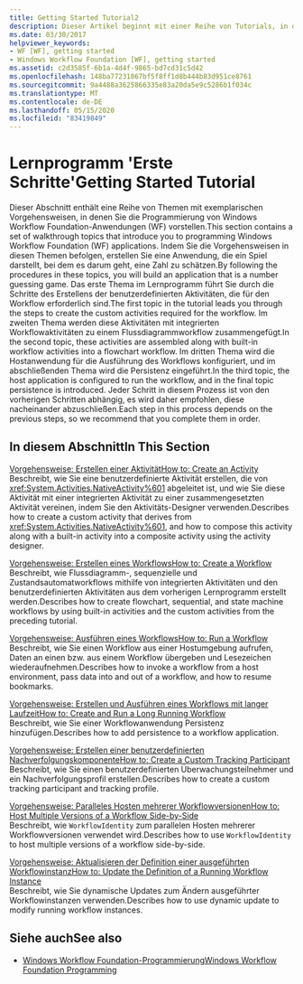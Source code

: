 ```yaml
---
title: Getting Started Tutorial2
description: Dieser Artikel beginnt mit einer Reihe von Tutorials, in denen die Programmierung von Windows Workflow Foundation-Anwendungen vorgestellt wird.
ms.date: 03/30/2017
helpviewer_keywords:
- WF [WF], getting started
- Windows Workflow Foundation [WF], getting started
ms.assetid: c2d3585f-6b1a-4d4f-9865-bd7cd31c5d42
ms.openlocfilehash: 148ba77231067bf5f8ff1d8b444b83d951ce8761
ms.sourcegitcommit: 9a4488a3625866335e83a20da5e9c5286b1f034c
ms.translationtype: MT
ms.contentlocale: de-DE
ms.lasthandoff: 05/15/2020
ms.locfileid: "83419849"
---
```

# <a name="getting-started-tutorial"></a><span data-ttu-id="a6a91-103">Lernprogramm 'Erste Schritte'</span><span class="sxs-lookup"><span data-stu-id="a6a91-103">Getting Started Tutorial</span></span>
<span data-ttu-id="a6a91-104">Dieser Abschnitt enthält eine Reihe von Themen mit exemplarischen Vorgehensweisen, in denen Sie die Programmierung von Windows Workflow Foundation-Anwendungen (WF) vorstellen.</span><span class="sxs-lookup"><span data-stu-id="a6a91-104">This section contains a set of walkthrough topics that introduce you to programming Windows Workflow Foundation (WF) applications.</span></span> <span data-ttu-id="a6a91-105">Indem Sie die Vorgehensweisen in diesen Themen befolgen, erstellen Sie eine Anwendung, die ein Spiel darstellt, bei dem es darum geht, eine Zahl zu schätzen.</span><span class="sxs-lookup"><span data-stu-id="a6a91-105">By following the procedures in these topics, you will build an application that is a number guessing game.</span></span> <span data-ttu-id="a6a91-106">Das erste Thema im Lernprogramm führt Sie durch die Schritte des Erstellens der benutzerdefinierten Aktivitäten, die für den Workflow erforderlich sind.</span><span class="sxs-lookup"><span data-stu-id="a6a91-106">The first topic in the tutorial leads you through the steps to create the custom activities required for the workflow.</span></span> <span data-ttu-id="a6a91-107">Im zweiten Thema werden diese Aktivitäten mit integrierten Workflowaktivitäten zu einem Flussdiagrammworkflow zusammengefügt.</span><span class="sxs-lookup"><span data-stu-id="a6a91-107">In the second topic, these activities are assembled along with built-in workflow activities into a flowchart workflow.</span></span> <span data-ttu-id="a6a91-108">Im dritten Thema wird die Hostanwendung für die Ausführung des Workflows konfiguriert, und im abschließenden Thema wird die Persistenz eingeführt.</span><span class="sxs-lookup"><span data-stu-id="a6a91-108">In the third topic, the host application is configured to run the workflow, and in the final topic persistence is introduced.</span></span> <span data-ttu-id="a6a91-109">Jeder Schritt in diesem Prozess ist von den vorherigen Schritten abhängig, es wird daher empfohlen, diese nacheinander abzuschließen.</span><span class="sxs-lookup"><span data-stu-id="a6a91-109">Each step in this process depends on the previous steps, so we recommend that you complete them in order.</span></span>  
  
## <a name="in-this-section"></a><span data-ttu-id="a6a91-110">In diesem Abschnitt</span><span class="sxs-lookup"><span data-stu-id="a6a91-110">In This Section</span></span>  
 [<span data-ttu-id="a6a91-111">Vorgehensweise: Erstellen einer Aktivität</span><span class="sxs-lookup"><span data-stu-id="a6a91-111">How to: Create an Activity</span></span>](how-to-create-an-activity.md)  
 <span data-ttu-id="a6a91-112">Beschreibt, wie Sie eine benutzerdefinierte Aktivität erstellen, die von <xref:System.Activities.NativeActivity%601> abgeleitet ist, und wie Sie diese Aktivität mit einer integrierten Aktivität zu einer zusammengesetzten Aktivität vereinen, indem Sie den Aktivitäts-Designer verwenden.</span><span class="sxs-lookup"><span data-stu-id="a6a91-112">Describes how to create a custom activity that derives from <xref:System.Activities.NativeActivity%601>, and how to compose this activity along with a built-in activity into a composite activity using the activity designer.</span></span>  
  
 [<span data-ttu-id="a6a91-113">Vorgehensweise: Erstellen eines Workflows</span><span class="sxs-lookup"><span data-stu-id="a6a91-113">How to: Create a Workflow</span></span>](how-to-create-a-workflow.md)  
 <span data-ttu-id="a6a91-114">Beschreibt, wie Flussdiagramm-, sequenzielle und Zustandsautomatworkflows mithilfe von integrierten Aktivitäten und den benutzerdefinierten Aktivitäten aus dem vorherigen Lernprogramm erstellt werden.</span><span class="sxs-lookup"><span data-stu-id="a6a91-114">Describes how to create flowchart, sequential, and state machine workflows by using built-in activities and the custom activities from the preceding tutorial.</span></span>  
  
 [<span data-ttu-id="a6a91-115">Vorgehensweise: Ausführen eines Workflows</span><span class="sxs-lookup"><span data-stu-id="a6a91-115">How to: Run a Workflow</span></span>](how-to-run-a-workflow.md)  
 <span data-ttu-id="a6a91-116">Beschreibt, wie Sie einen Workflow aus einer Hostumgebung aufrufen, Daten an einen bzw. aus einem Workflow übergeben und Lesezeichen wiederaufnehmen.</span><span class="sxs-lookup"><span data-stu-id="a6a91-116">Describes how to invoke a workflow from a host environment, pass data into and out of a workflow, and how to resume bookmarks.</span></span>  
  
 [<span data-ttu-id="a6a91-117">Vorgehensweise: Erstellen und Ausführen eines Workflows mit langer Laufzeit</span><span class="sxs-lookup"><span data-stu-id="a6a91-117">How to: Create and Run a Long Running Workflow</span></span>](how-to-create-and-run-a-long-running-workflow.md)  
 <span data-ttu-id="a6a91-118">Beschreibt, wie Sie einer Workflowanwendung Persistenz hinzufügen.</span><span class="sxs-lookup"><span data-stu-id="a6a91-118">Describes how to add persistence to a workflow application.</span></span>  
  
 [<span data-ttu-id="a6a91-119">Vorgehensweise: Erstellen einer benutzerdefinierten Nachverfolgungskomponente</span><span class="sxs-lookup"><span data-stu-id="a6a91-119">How to: Create a Custom Tracking Participant</span></span>](how-to-create-a-custom-tracking-participant.md)  
 <span data-ttu-id="a6a91-120">Beschreibt, wie Sie einen benutzerdefinierten Überwachungsteilnehmer und ein Nachverfolgungsprofil erstellen.</span><span class="sxs-lookup"><span data-stu-id="a6a91-120">Describes how to create a custom tracking participant and tracking profile.</span></span>  
  
 [<span data-ttu-id="a6a91-121">Vorgehensweise: Paralleles Hosten mehrerer Workflowversionen</span><span class="sxs-lookup"><span data-stu-id="a6a91-121">How to: Host Multiple Versions of a Workflow Side-by-Side</span></span>](how-to-host-multiple-versions-of-a-workflow-side-by-side.md)  
 <span data-ttu-id="a6a91-122">Beschreibt, wie `WorkflowIdentity` zum parallelen Hosten mehrerer Workflowversionen verwendet wird.</span><span class="sxs-lookup"><span data-stu-id="a6a91-122">Describes how to use `WorkflowIdentity` to host multiple versions of a workflow side-by-side.</span></span>  
  
 [<span data-ttu-id="a6a91-123">Vorgehensweise: Aktualisieren der Definition einer ausgeführten Workflowinstanz</span><span class="sxs-lookup"><span data-stu-id="a6a91-123">How to: Update the Definition of a Running Workflow Instance</span></span>](how-to-update-the-definition-of-a-running-workflow-instance.md)  
 <span data-ttu-id="a6a91-124">Beschreibt, wie Sie dynamische Updates zum Ändern ausgeführter Workflowinstanzen verwenden.</span><span class="sxs-lookup"><span data-stu-id="a6a91-124">Describes how to use dynamic update to modify running workflow instances.</span></span>  
  
## <a name="see-also"></a><span data-ttu-id="a6a91-125">Siehe auch</span><span class="sxs-lookup"><span data-stu-id="a6a91-125">See also</span></span>

- [<span data-ttu-id="a6a91-126">Windows Workflow Foundation-Programmierung</span><span class="sxs-lookup"><span data-stu-id="a6a91-126">Windows Workflow Foundation Programming</span></span>](programming.md)
